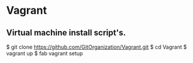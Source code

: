 Vagrant
=======

Virtual machine install script's.
---------------------------------

$ git clone https://github.com/GitOrganization/Vagrant.git
$ cd Vagrant
$ vagrant up
$ fab vagrant setup
